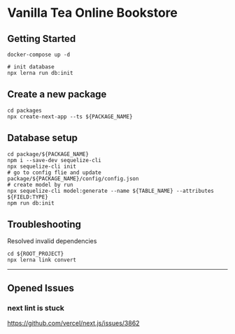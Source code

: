 # Vanilla Tea Online Bookstore

## Getting Started

```shell
docker-compose up -d

# init database
npx lerna run db:init
```

## Create a new package

```shell
cd packages
npx create-next-app --ts ${PACKAGE_NAME}
```

## Database setup

```shell
cd package/${PACKAGE_NAME}
npm i --save-dev sequelize-cli
npx sequelize-cli init
# go to config flie and update package/${PACKAGE_NAME}/config/config.json
# create model by run
npx sequelize-cli model:generate --name ${TABLE_NAME} --attributes ${FIELD:TYPE}
npm run db:init
```

## Troubleshooting

Resolved invalid dependencies

```shell
cd ${ROOT_PROJECT}
npx lerna link convert
```

---

## Opened Issues

### next lint is stuck

https://github.com/vercel/next.js/issues/3862
